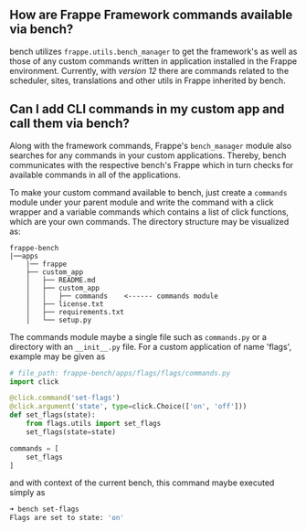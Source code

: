 ## How are Frappe Framework commands available via bench?

bench utilizes `frappe.utils.bench_manager` to get the framework's as well as those of any custom commands written in application installed in the Frappe environment. Currently, with *version 12* there are commands related to the scheduler, sites, translations and other utils in Frappe inherited by bench.


## Can I add CLI commands in my custom app and call them via bench?

Along with the framework commands, Frappe's `bench_manager` module also searches for any commands in your custom applications. Thereby, bench communicates with the respective bench's Frappe which in turn checks for available commands in all of the applications.

To make your custom command available to bench, just create a `commands` module under your parent module and write the command with a click wrapper and a variable commands which contains a list of click functions, which are your own commands. The directory structure may be visualized as:

```
frappe-bench
|──apps
    |── frappe
    ├── custom_app
    │   ├── README.md
    │   ├── custom_app
    │   │   ├── commands    <------ commands module
    │   ├── license.txt
    │   ├── requirements.txt
    │   └── setup.py
```

The commands module maybe a single file such as `commands.py` or a directory with an `__init__.py` file. For a custom application of name 'flags', example may be given as

```python
# file_path: frappe-bench/apps/flags/flags/commands.py
import click

@click.command('set-flags')
@click.argument('state', type=click.Choice(['on', 'off']))
def set_flags(state):
    from flags.utils import set_flags
    set_flags(state=state)

commands = [
    set_flags
]
```

and with context of the current bench, this command maybe executed simply as

```zsh
➜ bench set-flags
Flags are set to state: 'on'
```

